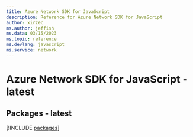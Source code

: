 ```yaml
---
title: Azure Network SDK for JavaScript
description: Reference for Azure Network SDK for JavaScript
author: xirzec
ms.author: jeffish
ms.data: 03/15/2023
ms.topic: reference
ms.devlang: javascript
ms.service: network
---
```

# Azure Network SDK for JavaScript - latest
## Packages - latest
[!INCLUDE [packages](network-index.md)]